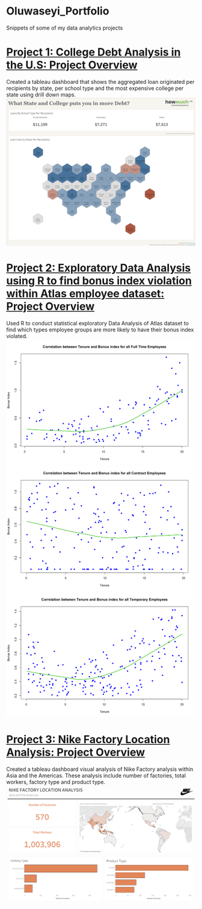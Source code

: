 # Oluwaseyi_Portfolio
Snippets of some of my data analytics projects 

# [Project 1: College Debt Analysis in the U.S: Project Overview](https://public.tableau.com/app/profile/oluwaseyi.orioye/viz/WhatStateandCollegeputsyouinmoreDebt/CollegeLoanAnalysisDashboard)
Created a tableau dashboard that shows the aggregated loan originated per recipients by state, per school type and the most expensive college per state using drill down maps. 
![](https://github.com/Legendarysh76/Oluwaseyi_Portfolio/blob/main/images/College%20Loan%20Analysis%20Dashboard.png)

# [Project 2: Exploratory Data Analysis using R to find bonus index violation within Atlas employee dataset: Project Overview](https://github.com/Legendarysh76/R_Code_EDA_AtlasEmployees)
Used R to conduct statistical exploratory Data Analysis of Atlas dataset to find which types employee groups are more likely to have their bonus index violated. 
![](https://github.com/Legendarysh76/Oluwaseyi_Portfolio/blob/main/images/fulltime%20tenure%20vs%20bonus%20index.png)
![](https://github.com/Legendarysh76/Oluwaseyi_Portfolio/blob/main/images/Contract%20tenure%20vs%20bonus%20index.png)
![](https://github.com/Legendarysh76/Oluwaseyi_Portfolio/blob/main/images/Temp%20tenure%20vs%20bonus%20index.png)

# [Project 3: Nike Factory Location Analysis: Project Overview](https://public.tableau.com/app/profile/oluwaseyi.orioye/viz/Nike_Factory_Location_Analysis/Dashboard)
Created a tableau dashboard visual analysis of Nike Factory analysis within Asia and the Americas. These analysis include number of factories, total workers, factory type and product type. 
![](https://github.com/Legendarysh76/Oluwaseyi_Portfolio/blob/main/images/Dashboard%20%20(1).png)
